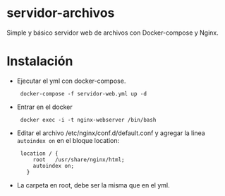# servidor-archivos
Simple y básico servidor web de archivos con Docker-compose y Nginx.

# Instalación

   * Ejecutar el yml con docker-compose.
                    
          docker-compose -f servidor-web.yml up -d
                    
   * Entrar en el docker
          
          docker exec -i -t nginx-webserver /bin/bash
                    
   * Editar el archivo /etc/nginx/conf.d/default.conf y agregar la linea  ```autoindex on``` en el bloque location:
          
          location / {
              root   /usr/share/nginx/html;
              autoindex on;
            }
                      
- La carpeta en root, debe ser la misma que en el yml.
